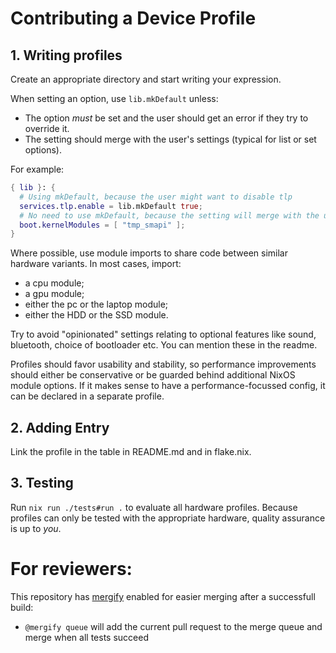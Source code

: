 # Contributing a Device Profile

## 1. Writing profiles

Create an appropriate directory and start writing your expression.

When setting an option, use `lib.mkDefault` unless:
- The option *must* be set and the user should get an error if they try to
  override it.
- The setting should merge with the user's settings (typical for list or set
  options).

For example:

```nix
{ lib }: {
  # Using mkDefault, because the user might want to disable tlp
  services.tlp.enable = lib.mkDefault true;
  # No need to use mkDefault, because the setting will merge with the user's setting
  boot.kernelModules = [ "tmp_smapi" ];
}
```

Where possible, use module imports to share code between similar hardware
variants. In most cases, import:
- a cpu module;
- a gpu module;
- either the pc or the laptop module;
- either the HDD or the SSD module.

Try to avoid "opinionated" settings relating to optional features like sound,
bluetooth, choice of bootloader etc. You can mention these in the readme.

Profiles should favor usability and stability, so performance improvements
should either be conservative or be guarded behind additional NixOS module
options. If it makes sense to have a performance-focussed config, it can be
declared in a separate profile.

## 2. Adding Entry

Link the profile in the table in README.md and in flake.nix.

## 3. Testing

Run `nix run ./tests#run .` to evaluate all hardware profiles.
Because profiles can only be tested with the appropriate hardware, quality
assurance is up to *you*.

# For reviewers:

This repository has [mergify](https://mergify.com/) enabled for easier merging after a successfull build:

* `@mergify queue` will add the current pull request to the merge queue and merge when all tests succeed
